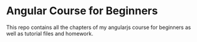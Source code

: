 # Angular Course for Beginners
This repo contains all the chapters of my angularjs course for beginners as well as tutorial files and homework.
